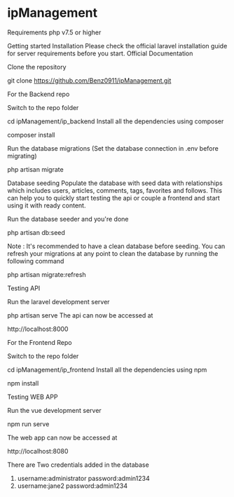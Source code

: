 # ipManagement
Requirements
php v7.5 or higher


Getting started
Installation
Please check the official laravel installation guide for server requirements before you start. Official Documentation

Clone the repository

git clone https://github.com/Benz0911/ipManagement.git

For the Backend repo

Switch to the repo folder

cd ipManagement/ip_backend
Install all the dependencies using composer

composer install

Run the database migrations (Set the database connection in .env before migrating)

php artisan migrate

Database seeding
Populate the database with seed data with relationships which includes users, articles, comments, tags, favorites and follows. This can help you to quickly start testing the api or couple a frontend and start using it with ready content.

Run the database seeder and you're done

php artisan db:seed

Note : It's recommended to have a clean database before seeding. You can refresh your migrations at any point to clean the database by running the following command

php artisan migrate:refresh

Testing API

Run the laravel development server

php artisan serve
The api can now be accessed at

http://localhost:8000


For the Frontend Repo

Switch to the repo folder

cd ipManagement/ip_frontend
Install all the dependencies using npm

npm install

Testing WEB APP

Run the vue development server

npm run serve

The web app can now be accessed at

http://localhost:8080


There are Two credentials added in the database
1. username:administrator
   password:admin1234
2. username:jane2
   password:admin1234